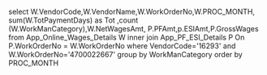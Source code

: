 
select W.VendorCode,W.VendorName,W.WorkOrderNo,W.PROC_MONTH, sum(W.TotPaymentDays) as Tot ,count (W.WorkManCategory),W.NetWagesAmt,
P.PFAmt,p.ESIAmt,P.GrossWages
from App_Online_Wages_Details W
inner join App_PF_ESI_Details P
On  P.WorkOrderNo  = W.WorkOrderNo 
where VendorCode='16293' and W.WorkOrderNo='4700022667' group by WorkManCategory order by PROC_MONTH
